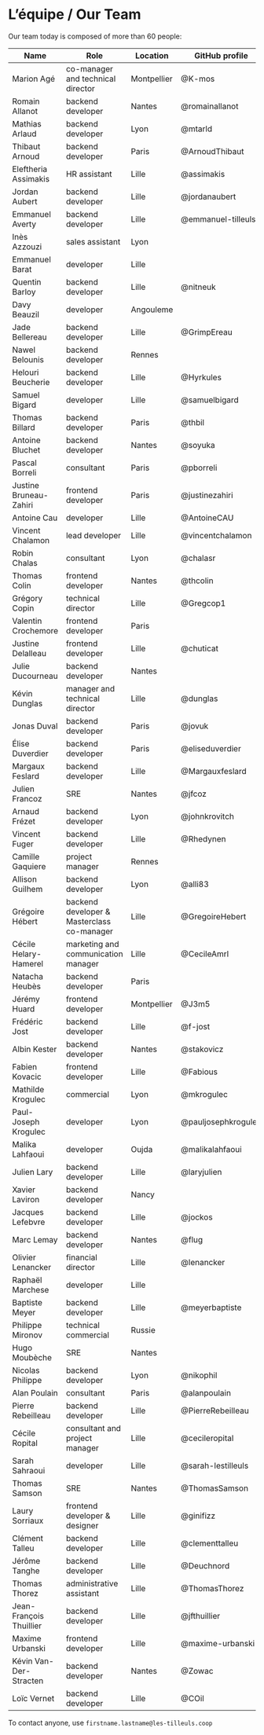 # L’équipe / Our Team

Our team today is composed of more than 60 people:

| Name                    | Role                                       | Location    | GitHub profile      |
| ----------------------- | ------------------------------------------ | ----------- | ------------------- |
| Marion Agé              | co-manager and technical director          | Montpellier | @K-mos              |
| Romain Allanot          | backend developer                          | Nantes      | @romainallanot      |
| Mathias Arlaud          | backend developer                          | Lyon        | @mtarld             |
| Thibaut Arnoud          | backend developer                          | Paris       | @ArnoudThibaut      |
| Eleftheria Assimakis    | HR assistant                               | Lille       | @assimakis          |
| Jordan Aubert           | backend developer                          | Lille       | @jordanaubert       |
| Emmanuel Averty         | backend developer                          | Lille       | @emmanuel-tilleuls  |
| Inès Azzouzi            | sales assistant                            | Lyon        |                     |
| Emmanuel Barat          | developer                                  | Lille       |                     |
| Quentin Barloy          | backend developer                          | Lille       | @nitneuk            |
| Davy Beauzil            | developer                                  | Angouleme   |                     |
| Jade Bellereau          | backend developer                          | Lille       | @GrimpEreau         |
| Nawel Belounis          | backend developer                          | Rennes      |                     |
| Helouri Beucherie       | backend developer                          | Lille       | @Hyrkules           |
| Samuel Bigard           | developer                                  | Lille       | @samuelbigard       |
| Thomas Billard          | backend developer                          | Paris       | @thbil              |
| Antoine Bluchet         | backend developer                          | Nantes      | @soyuka             |
| Pascal Borreli          | consultant                                 | Paris       | @pborreli           |
| Justine Bruneau-Zahiri  | frontend developer                         | Paris       | @justinezahiri      |
| Antoine Cau             | developer                                  | Lille       | @AntoineCAU         |
| Vincent Chalamon        | lead developer                             | Lille       | @vincentchalamon    |
| Robin Chalas            | consultant                                 | Lyon        | @chalasr            |
| Thomas Colin            | frontend developer                         | Nantes      | @thcolin            |
| Grégory Copin           | technical director                         | Lille       | @Gregcop1           |
| Valentin Crochemore     | frontend developer                         | Paris       |                     |
| Justine Delalleau       | frontend developer                         | Lille       | @chuticat           |                                   
| Julie Ducourneau        | backend developer                          | Nantes      |                     |
| Kévin Dunglas           | manager and technical director             | Lille       | @dunglas            |
| Jonas Duval             | backend developer                          | Paris       | @jovuk              |
| Élise Duverdier         | backend developer                          | Paris       | @eliseduverdier     |
| Margaux Feslard         | backend developer                          | Lille       | @Margauxfeslard     |
| Julien Francoz          | SRE                                        | Nantes      | @jfcoz              |
| Arnaud Frézet           | backend developer                          | Lyon        | @johnkrovitch       |
| Vincent Fuger           | backend developer                          | Lille       | @Rhedynen           |
| Camille Gaquiere        | project manager                            | Rennes      |                     |
| Allison Guilhem         | backend developer                          | Lyon        | @alli83             |
| Grégoire Hébert         | backend developer & Masterclass co-manager | Lille       | @GregoireHebert     |
| Cécile Helary-Hamerel   | marketing and communication manager        | Lille       | @CecileAmrl         |
| Natacha Heubès          | backend developer                          | Paris       |                     |
| Jérémy Huard            | frontend developer                         | Montpellier | @J3m5               |
| Frédéric Jost           | backend developer                          | Lille       | @f-jost             |
| Albin Kester            | backend developer                          | Nantes      | @stakovicz          |
| Fabien Kovacic          | frontend developer                         | Lille       | @Fabious            |
| Mathilde Krogulec       | commercial                                 | Lyon        | @mkrogulec          |
| Paul-Joseph Krogulec    | developer                                  | Lyon        | @pauljosephkrogulec |
| Malika Lahfaoui         | developer                                  | Oujda       | @malikalahfaoui     |
| Julien Lary             | backend developer                          | Lille       | @laryjulien         |
| Xavier Laviron          | backend developer                          | Nancy       |                     |
| Jacques Lefebvre        | backend developer                          | Lille       | @jockos             |
| Marc Lemay              | backend developer                          | Nantes      | @flug               |
| Olivier Lenancker       | financial director                         | Lille       | @lenancker          |
| Raphaël Marchese        | developer                                  | Lille       |                     |
| Baptiste Meyer          | backend developer                          | Lille       | @meyerbaptiste      |
| Philippe Mironov        | technical commercial                       | Russie      |                     |
| Hugo Moubèche           | SRE                                        | Nantes      |                     |
| Nicolas Philippe        | backend developer                          | Lyon        | @nikophil           |
| Alan Poulain            | consultant                                 | Paris       | @alanpoulain        |
| Pierre Rebeilleau       | backend developer                          | Lille       | @PierreRebeilleau   |
| Cécile Ropital          | consultant and project manager             | Lille       | @cecileropital      |
| Sarah Sahraoui          | developer                                  | Lille       | @sarah-lestilleuls  |
| Thomas Samson           | SRE                                        | Nantes      | @ThomasSamson       |
| Laury Sorriaux          | frontend developer & designer              | Lille       | @ginifizz           |
| Clément Talleu          | backend developer                          | Lille       | @clementtalleu      |
| Jérôme Tanghe           | backend developer                          | Lille       | @Deuchnord          |
| Thomas Thorez           | administrative assistant                   | Lille       | @ThomasThorez       |
| Jean-François Thuillier | backend developer                          | Lille       | @jfthuillier        |
| Maxime Urbanski         | frontend developer                         | Lille       | @maxime-urbanski    |
| Kévin Van-Der-Stracten  | backend developer                          | Nantes      | @Zowac              |
| Loïc Vernet             | backend developer                          | Lille       | @COil               |

To contact anyone, use `firstname.lastname@les-tilleuls.coop`

